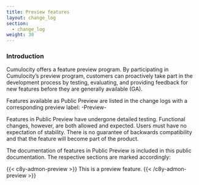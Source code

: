 ```yaml
---
title: Preview features
layout: change_log
section:
  - change_log
weight: 30
---
```


### Introduction

Cumulocity offers a feature preview program. By participating in Cumulocity’s preview program, customers can proactively take part in the development process by testing, evaluating, and providing feedback for new features before they are generally available (GA).

Features available as Public Preview are listed in the change logs with a corresponding preview label: -Preview-

Features in Public Preview have undergone detailed testing. Functional changes, however, are both allowed and expected. Users must have no expectation of stability. There is no guarantee of backwards compatibility and that the feature will become part of the product.

The documentation of features in Public Preview is included in this public documentation. The respective sections are marked accordingly:

{{< c8y-admon-preview >}}
This is a preview feature.
{{< /c8y-admon-preview >}}
